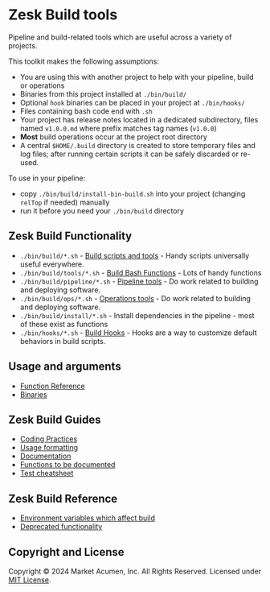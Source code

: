 # Zesk Build tools

Pipeline and build-related tools which are useful across a variety of projects.

This toolkit makes the following assumptions:

- You are using this with another project to help with your pipeline, build or operations
- Binaries from this project installed at `./bin/build/`
- Optional `hook` binaries can be placed in your project at `./bin/hooks/`
- Files containing bash code end with `.sh`
- Your project has release notes located in a dedicated subdirectory, files named `v1.0.0.md` where prefix matches tag names (`v1.0.0`)
- **Most** build operations occur at the project root directory
- A central `$HOME/.build` directory is created to store temporary files and log files; after running certain scripts it can be safely discarded or re-used.

To use in your pipeline:

- copy `./bin/build/install-bin-build.sh` into your project (changing `relTop` if needed) manually
- run it before you need your `./bin/build` directory

## Zesk Build Functionality

- `./bin/build/*.sh` - [Build scripts and tools](./bin/index.md) - Handy scripts universally useful everywhere.
- `./bin/build/tools/*.sh` - [Build Bash Functions](./tools/index.md) - Lots of handy functions
- `./bin/build/pipeline/*.sh` - [Pipeline tools](./pipeline/index.md) - Do work related to building and deploying software.
- `./bin/build/ops/*.sh` - [Operations tools](./ops/index.md) - Do work related to building and deploying software.
- `./bin/build/install/*.sh` - Install dependencies in the pipeline - most of these exist as functions
- `./bin/hooks/*.sh` - [Build Hooks](./hooks/index.md) - Hooks are a way to customize default behaviors in build scripts.

## Usage and arguments

- [Function Reference](./tools/index.md)
- [Binaries](./tools/bin.md)

## Zesk Build Guides

- [Coding Practices](./coding.md)
- [Usage formatting](./guide/usage.md)
- [Documentation](./guide/documentation.md)
- [Functions to be documented](./tools/todo.md)
- [Test cheatsheet](./test-cheatsheet.md)

## Zesk Build Reference

- [Environment variables which affect build](env.md)
- [Deprecated functionality](./deprecated.md)

## Copyright and License

Copyright &copy; 2024 Market Acumen, Inc. All Rights Reserved. Licensed under [MIT License](../LICENSE.md).
